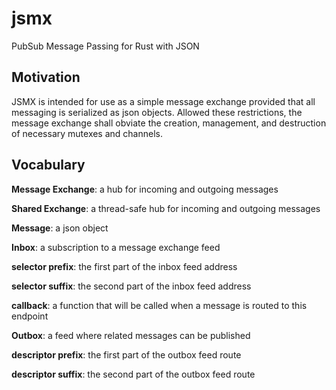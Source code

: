 # jsmx
PubSub Message Passing for Rust with JSON

## Motivation

JSMX is intended for use as a simple message exchange provided that all messaging is serialized as json objects.
Allowed these restrictions, the message exchange shall obviate the creation, management, and destruction of necessary mutexes and channels.

## Vocabulary

**Message Exchange**: a hub for incoming and outgoing messages

**Shared Exchange**: a thread-safe hub for incoming and outgoing messages

**Message**: a json object


**Inbox**: a subscription to a message exchange feed

**selector prefix**: the first part of the inbox feed address

**selector suffix**: the second part of the inbox feed address

**callback**: a function that will be called when a message is routed to this endpoint


**Outbox**: a feed where related messages can be published

**descriptor prefix**: the first part of the outbox feed route

**descriptor suffix**: the second part of the outbox feed route



